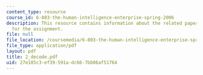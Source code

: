 ```yaml
---
content_type: resource
course_id: 6-803-the-human-intelligence-enterprise-spring-2006
description: This resource contains information about the related paper and the guidelines
  for the assignment.
file: null
file_location: /coursemedia/6-803-the-human-intelligence-enterprise-spring-2006/27e185c3ef39591adc667bb06af51764_2_decode.pdf
file_type: application/pdf
layout: pdf
title: 2_decode.pdf
uid: 27e185c3-ef39-591a-dc66-7bb06af51764
---
```

